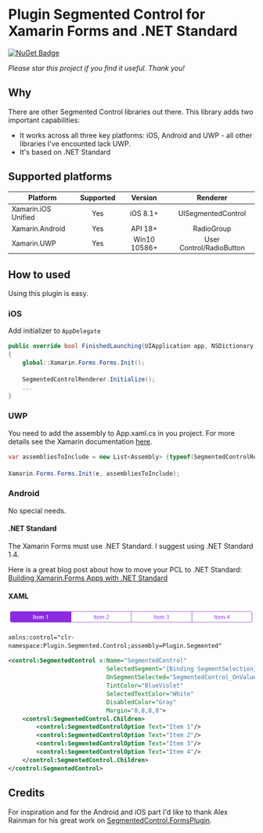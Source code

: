 # Plugin Segmented Control for Xamarin Forms and .NET Standard

[![NuGet Badge](https://buildstats.info/nuget/Plugin.SegmentedControl.Netstandard)](https://www.nuget.org/packages/Plugin.SegmentedControl.Netstandard/)

*Please star this project if you find it useful. Thank you!*

## Why
There are other Segmented Control libraries out there. This library adds two important capabilities:
- It works across all three key platforms: iOS, Android and UWP - all other libraries I've encounted lack UWP.
- It's based on .NET Standard

## Supported platforms
|Platform|Supported|Version|Renderer|
| ------------------- | :-----------: | :-----------: | :------------------: |
|Xamarin.iOS Unified|Yes|iOS 8.1+|UISegmentedControl|
|Xamarin.Android|Yes|API 18+|RadioGroup|
|Xamarin.UWP|Yes|Win10 10586+|User Control/RadioButton|

## How to used
Using this plugin is easy. 

### iOS
Add initializer to `AppDelegate`

```csharp
public override bool FinishedLaunching(UIApplication app, NSDictionary options)
{
    global::Xamarin.Forms.Forms.Init();

    SegmentedControlRenderer.Initialize();
    ...
}
```

### UWP

You need to add the assembly to App.xaml.cs in you project. For more details see the Xamarin documentation [here](https://developer.xamarin.com/guides/xamarin-forms/platform-features/windows/installation/universal/#Troubleshooting).

```csharp
var assembliesToInclude = new List<Assembly> {typeof(SegmentedControlRenderer).GetTypeInfo().Assembly};

Xamarin.Forms.Forms.Init(e, assembliesToInclude);
```

### Android
No special needs.

#### .NET Standard
The Xamarin Forms must use .NET Standard. I suggest using .NET Standard 1.4. 

Here is a great blog post about how to move your PCL to .NET Standard: [Building Xamarin.Forms Apps with .NET Standard](https://blog.xamarin.com/building-xamarin-forms-apps-net-standard/)

#### XAML
![Plugin Segmented Control Picture](https://github.com/1iveowl/Plugin.SegmentedControl/blob/master/src/asset/SegmentedRadioButtonControl-1.png "Plugin Segmented Control")

`xmlns:control="clr-namespace:Plugin.Segmented.Control;assembly=Plugin.Segmented"`

```xml
<control:SegmentedControl x:Name="SegmentedControl" 
                            SelectedSegment="{Binding SegmentSelection}" 
                            OnSegmentSelected="SegmentedControl_OnValueChanged" 
                            TintColor="BlueViolet"
                            SelectedTextColor="White"
                            DisabledColor="Gray"
                            Margin="8,8,8,8">
    <control:SegmentedControl.Children>
        <control:SegmentedControlOption Text="Item 1"/>
        <control:SegmentedControlOption Text="Item 2"/>
        <control:SegmentedControlOption Text="Item 3"/>
        <control:SegmentedControlOption Text="Item 4"/>
    </control:SegmentedControl.Children>
</control:SegmentedControl>

```


## Credits
For inspiration and for the Android and iOS part I'd like to thank Alex Rainman for his great work on [SegmentedControl.FormsPlugin](https://www.nuget.org/packages/SegmentedControl.FormsPlugin/).
